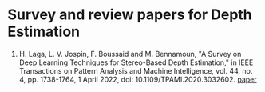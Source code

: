 # Survey and review papers for Depth Estimation 

1. H. Laga, L. V. Jospin, F. Boussaid and M. Bennamoun, "A Survey on Deep Learning Techniques for Stereo-Based Depth Estimation," in IEEE Transactions on Pattern Analysis and Machine Intelligence, vol. 44, no. 4, pp. 1738-1764, 1 April 2022, doi: 10.1109/TPAMI.2020.3032602. [paper](https://ieeexplore.ieee.org/abstract/document/9233988)